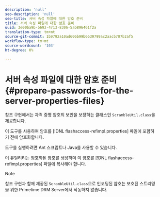 ```yaml
---
description: 'null'
seo-description: 'null'
seo-title: 서버 속성 파일에 대한 암호 준비
title: 서버 속성 파일에 대한 암호 준비
uuid: 3e00ba9b-b692-4713-8306-5ab896461f2a
translation-type: tm+mt
source-git-commit: 1b9792a10ad606b99b6639799ac2aacb707b2af5
workflow-type: tm+mt
source-wordcount: '103'
ht-degree: 0%

---
```



# 서버 속성 파일에 대한 암호 준비{#prepare-passwords-for-the-server-properties-files}

참조 구현에서는 자격 증명 암호의 보안을 보장하는 클래스인 `ScrambleUtil.class`을 제공합니다.

이 도구를 사용하여 암호를 [!DNL flashaccess-refimpl.properties] 파일에 포함하기 전에 암호화합니다.

도구를 실행하려면 Ant 스크립트나 Java를 사용할 수 있습니다.

이 유틸리티는 암호화된 암호를 생성하며 이 암호를 [!DNL flashaccess-refimpl.properties] 파일에 복사해야 합니다.

>[!NOTE]
>
>참조 구현과 함께 제공된 `ScrambleUtil.class`으로 인코딩된 암호는 보호된 스트리밍을 위한 Primetime DRM Server에서 작동하지 않습니다.
